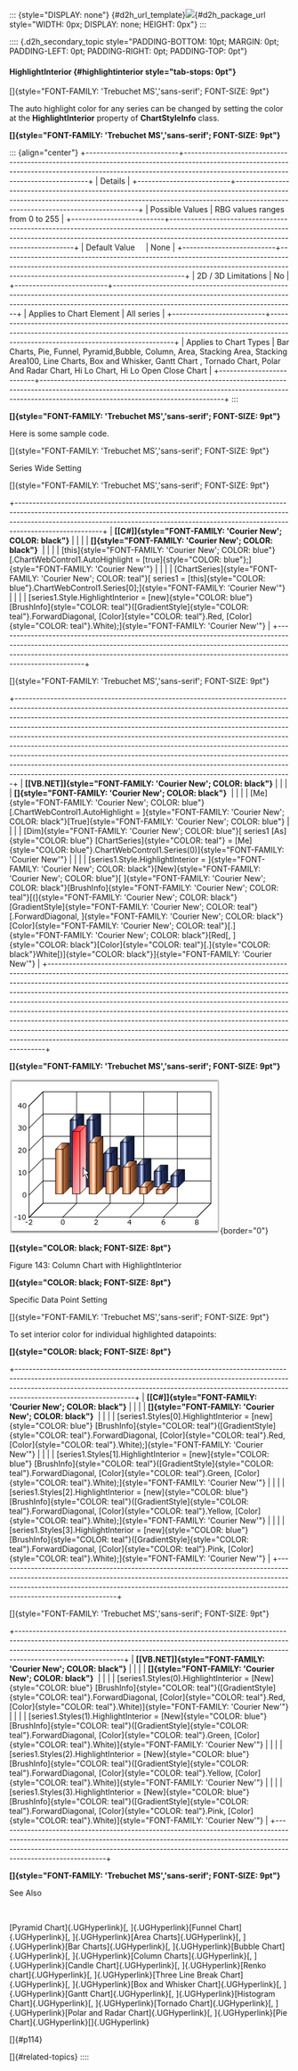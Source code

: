 ::: {style="DISPLAY: none"}
[](ms-xhelp:///?Id=d2h_url_template){#d2h_url_template}![](!package_url!){#d2h_package_url style="WIDTH: 0px; DISPLAY: none; HEIGHT: 0px"}
:::

:::: {.d2h_secondary_topic style="PADDING-BOTTOM: 10pt; MARGIN: 0pt; PADDING-LEFT: 0pt; PADDING-RIGHT: 0pt; PADDING-TOP: 0pt"}
#### HighlightInterior {#highlightinterior style="tab-stops: 0pt"}

[]{style="FONT-FAMILY: 'Trebuchet MS','sans-serif'; FONT-SIZE: 9pt"} 

The auto highlight color for any series can be changed by setting the color at the **HighlightInterior** property of **ChartStyleInfo** class.

**[]{style="FONT-FAMILY: 'Trebuchet MS','sans-serif'; FONT-SIZE: 9pt"}** 

::: {align="center"}
+--------------------------+---------------------------------------------------------------------------------------------------------------------------------------------------------------------------------------------------------------+
| Details                                                                                                                                                                                                                                  |
+--------------------------+---------------------------------------------------------------------------------------------------------------------------------------------------------------------------------------------------------------+
| Possible Values          | RBG values ranges from 0 to 255                                                                                                                                                                               |
+--------------------------+---------------------------------------------------------------------------------------------------------------------------------------------------------------------------------------------------------------+
| Default Value            | None                                                                                                                                                                                                          |
+--------------------------+---------------------------------------------------------------------------------------------------------------------------------------------------------------------------------------------------------------+
| 2D / 3D Limitations      | No                                                                                                                                                                                                            |
+--------------------------+---------------------------------------------------------------------------------------------------------------------------------------------------------------------------------------------------------------+
| Applies to Chart Element | All series                                                                                                                                                                                                    |
+--------------------------+---------------------------------------------------------------------------------------------------------------------------------------------------------------------------------------------------------------+
| Applies to Chart Types   | Bar Charts, Pie, Funnel, Pyramid,Bubble, Column, Area, Stacking Area, Stacking Area100, Line Charts, Box and Whisker, Gantt Chart , Tornado Chart, Polar And Radar Chart, Hi Lo Chart, Hi Lo Open Close Chart |
+--------------------------+---------------------------------------------------------------------------------------------------------------------------------------------------------------------------------------------------------------+
:::

**[]{style="FONT-FAMILY: 'Trebuchet MS','sans-serif'; FONT-SIZE: 9pt"}** 

Here is some sample code.

[]{style="FONT-FAMILY: 'Trebuchet MS','sans-serif'; FONT-SIZE: 9pt"} 

Series Wide Setting

[]{style="FONT-FAMILY: 'Trebuchet MS','sans-serif'; FONT-SIZE: 9pt"} 

+------------------------------------------------------------------------------------------------------------------------------------------------------------------------------------------------------------------------------------------------------------------+
| **[\[C#\]]{style="FONT-FAMILY: 'Courier New'; COLOR: black"}**                                                                                                                                                                                                   |
|                                                                                                                                                                                                                                                                  |
| **[]{style="FONT-FAMILY: 'Courier New'; COLOR: black"}**                                                                                                                                                                                                         |
|                                                                                                                                                                                                                                                                  |
| [this]{style="FONT-FAMILY: 'Courier New'; COLOR: blue"}[.ChartWebControl1.AutoHighlight = [true]{style="COLOR: blue"};]{style="FONT-FAMILY: 'Courier New'"}                                                                                                      |
|                                                                                                                                                                                                                                                                  |
| [ChartSeries]{style="FONT-FAMILY: 'Courier New'; COLOR: teal"}[ series1 = [this]{style="COLOR: blue"}.ChartWebControl1.Series\[0\];]{style="FONT-FAMILY: 'Courier New'"}                                                                                         |
|                                                                                                                                                                                                                                                                  |
| [series1.Style.HighlightInterior = [new]{style="COLOR: blue"} [BrushInfo]{style="COLOR: teal"}([GradientStyle]{style="COLOR: teal"}.ForwardDiagonal, [Color]{style="COLOR: teal"}.Red, [Color]{style="COLOR: teal"}.White);]{style="FONT-FAMILY: 'Courier New'"} |
+------------------------------------------------------------------------------------------------------------------------------------------------------------------------------------------------------------------------------------------------------------------+

[]{style="FONT-FAMILY: 'Trebuchet MS','sans-serif'; FONT-SIZE: 9pt"} 

+-----------------------------------------------------------------------------------------------------------------------------------------------------------------------------------------------------------------------------------------------------------------------------------------------------------------------------------------------------------------------------------------------------------------------------------------------------------------------------------------------------------------------------------------------------------------------------------------------------------------------------------------------------------------------------------------------------------------------------+
| **[\[VB.NET\]]{style="FONT-FAMILY: 'Courier New'; COLOR: black"}**                                                                                                                                                                                                                                                                                                                                                                                                                                                                                                                                                                                                                                                          |
|                                                                                                                                                                                                                                                                                                                                                                                                                                                                                                                                                                                                                                                                                                                             |
| **[]{style="FONT-FAMILY: 'Courier New'; COLOR: black"}**                                                                                                                                                                                                                                                                                                                                                                                                                                                                                                                                                                                                                                                                    |
|                                                                                                                                                                                                                                                                                                                                                                                                                                                                                                                                                                                                                                                                                                                             |
| [Me]{style="FONT-FAMILY: 'Courier New'; COLOR: blue"}[.ChartWebControl1.AutoHighlight = ]{style="FONT-FAMILY: 'Courier New'; COLOR: black"}[True]{style="FONT-FAMILY: 'Courier New'; COLOR: blue"}                                                                                                                                                                                                                                                                                                                                                                                                                                                                                                                          |
|                                                                                                                                                                                                                                                                                                                                                                                                                                                                                                                                                                                                                                                                                                                             |
| [Dim]{style="FONT-FAMILY: 'Courier New'; COLOR: blue"}[ series1 [As]{style="COLOR: blue"} [ChartSeries]{style="COLOR: teal"} = [Me]{style="COLOR: blue"}.ChartWebControl1.Series(0)]{style="FONT-FAMILY: 'Courier New'"}                                                                                                                                                                                                                                                                                                                                                                                                                                                                                                    |
|                                                                                                                                                                                                                                                                                                                                                                                                                                                                                                                                                                                                                                                                                                                             |
| [series1.Style.HighlightInterior = ]{style="FONT-FAMILY: 'Courier New'; COLOR: black"}[New]{style="FONT-FAMILY: 'Courier New'; COLOR: blue"}[ ]{style="FONT-FAMILY: 'Courier New'; COLOR: black"}[BrushInfo]{style="FONT-FAMILY: 'Courier New'; COLOR: teal"}[(]{style="FONT-FAMILY: 'Courier New'; COLOR: black"}[GradientStyle]{style="FONT-FAMILY: 'Courier New'; COLOR: teal"}[.ForwardDiagonal, ]{style="FONT-FAMILY: 'Courier New'; COLOR: black"}[Color]{style="FONT-FAMILY: 'Courier New'; COLOR: teal"}[.]{style="FONT-FAMILY: 'Courier New'; COLOR: black"}[Red[, ]{style="COLOR: black"}[Color]{style="COLOR: teal"}[.]{style="COLOR: black"}White[)]{style="COLOR: black"}]{style="FONT-FAMILY: 'Courier New'"} |
+-----------------------------------------------------------------------------------------------------------------------------------------------------------------------------------------------------------------------------------------------------------------------------------------------------------------------------------------------------------------------------------------------------------------------------------------------------------------------------------------------------------------------------------------------------------------------------------------------------------------------------------------------------------------------------------------------------------------------------+

**[]{style="FONT-FAMILY: 'Trebuchet MS','sans-serif'; FONT-SIZE: 9pt"}** 

![](ImagesExt/image64_148.jpg){border="0"}

**[]{style="COLOR: black; FONT-SIZE: 8pt"}** 

Figure 143: Column Chart with HighlightInterior

**[]{style="COLOR: black; FONT-SIZE: 8pt"}** 

Specific Data Point Setting

[]{style="FONT-FAMILY: 'Trebuchet MS','sans-serif'; FONT-SIZE: 9pt"} 

To set interior color for individual highlighted datapoints:

**[]{style="COLOR: black; FONT-SIZE: 8pt"}** 

+---------------------------------------------------------------------------------------------------------------------------------------------------------------------------------------------------------------------------------------------------------------------------+
| **[\[C#\]]{style="FONT-FAMILY: 'Courier New'; COLOR: black"}**                                                                                                                                                                                                            |
|                                                                                                                                                                                                                                                                           |
| **[]{style="FONT-FAMILY: 'Courier New'; COLOR: black"}**                                                                                                                                                                                                                  |
|                                                                                                                                                                                                                                                                           |
| [series1.Styles\[0\].HighlightInterior = [new]{style="COLOR: blue"} [BrushInfo]{style="COLOR: teal"}([GradientStyle]{style="COLOR: teal"}.ForwardDiagonal, [Color]{style="COLOR: teal"}.Red, [Color]{style="COLOR: teal"}.White);]{style="FONT-FAMILY: 'Courier New'"}    |
|                                                                                                                                                                                                                                                                           |
| [series1.Styles\[1\].HighlightInterior = [new]{style="COLOR: blue"} [BrushInfo]{style="COLOR: teal"}([GradientStyle]{style="COLOR: teal"}.ForwardDiagonal, [Color]{style="COLOR: teal"}.Green, [Color]{style="COLOR: teal"}.White);]{style="FONT-FAMILY: 'Courier New'"}  |
|                                                                                                                                                                                                                                                                           |
| [series1.Styles\[2\].HighlightInterior = [new]{style="COLOR: blue"} [BrushInfo]{style="COLOR: teal"}([GradientStyle]{style="COLOR: teal"}.ForwardDiagonal, [Color]{style="COLOR: teal"}.Yellow, [Color]{style="COLOR: teal"}.White);]{style="FONT-FAMILY: 'Courier New'"} |
|                                                                                                                                                                                                                                                                           |
| [series1.Styles\[3\].HighlightInterior = [new]{style="COLOR: blue"} [BrushInfo]{style="COLOR: teal"}([GradientStyle]{style="COLOR: teal"}.ForwardDiagonal, [Color]{style="COLOR: teal"}.Pink, [Color]{style="COLOR: teal"}.White);]{style="FONT-FAMILY: 'Courier New'"}   |
+---------------------------------------------------------------------------------------------------------------------------------------------------------------------------------------------------------------------------------------------------------------------------+

[]{style="FONT-FAMILY: 'Trebuchet MS','sans-serif'; FONT-SIZE: 9pt"} 

+------------------------------------------------------------------------------------------------------------------------------------------------------------------------------------------------------------------------------------------------------------------------+
| **[\[VB.NET\]]{style="FONT-FAMILY: 'Courier New'; COLOR: black"}**                                                                                                                                                                                                     |
|                                                                                                                                                                                                                                                                        |
| **[]{style="FONT-FAMILY: 'Courier New'; COLOR: black"}**                                                                                                                                                                                                               |
|                                                                                                                                                                                                                                                                        |
| [series1.Styles(0).HighlightInterior = [New]{style="COLOR: blue"} [BrushInfo]{style="COLOR: teal"}([GradientStyle]{style="COLOR: teal"}.ForwardDiagonal, [Color]{style="COLOR: teal"}.Red, [Color]{style="COLOR: teal"}.White)]{style="FONT-FAMILY: 'Courier New'"}    |
|                                                                                                                                                                                                                                                                        |
| [series1.Styles(1).HighlightInterior = [New]{style="COLOR: blue"} [BrushInfo]{style="COLOR: teal"}([GradientStyle]{style="COLOR: teal"}.ForwardDiagonal, [Color]{style="COLOR: teal"}.Green, [Color]{style="COLOR: teal"}.White)]{style="FONT-FAMILY: 'Courier New'"}  |
|                                                                                                                                                                                                                                                                        |
| [series1.Styles(2).HighlightInterior = [New]{style="COLOR: blue"} [BrushInfo]{style="COLOR: teal"}([GradientStyle]{style="COLOR: teal"}.ForwardDiagonal, [Color]{style="COLOR: teal"}.Yellow, [Color]{style="COLOR: teal"}.White)]{style="FONT-FAMILY: 'Courier New'"} |
|                                                                                                                                                                                                                                                                        |
| [series1.Styles(3).HighlightInterior = [New]{style="COLOR: blue"} [BrushInfo]{style="COLOR: teal"}([GradientStyle]{style="COLOR: teal"}.ForwardDiagonal, [Color]{style="COLOR: teal"}.Pink, [Color]{style="COLOR: teal"}.White)]{style="FONT-FAMILY: 'Courier New'"}   |
+------------------------------------------------------------------------------------------------------------------------------------------------------------------------------------------------------------------------------------------------------------------------+

**[]{style="FONT-FAMILY: 'Trebuchet MS','sans-serif'; FONT-SIZE: 9pt"}** 

See Also

 

[Pyramid Chart]{.UGHyperlink}[, ]{.UGHyperlink}[Funnel Chart]{.UGHyperlink}[, ]{.UGHyperlink}[Area Charts]{.UGHyperlink}[, ]{.UGHyperlink}[Bar Charts]{.UGHyperlink}[, ]{.UGHyperlink}[Bubble Chart]{.UGHyperlink}[, ]{.UGHyperlink}[Column Charts]{.UGHyperlink}[, ]{.UGHyperlink}[Candle Chart]{.UGHyperlink}[, ]{.UGHyperlink}[Renko chart]{.UGHyperlink}[, ]{.UGHyperlink}[Three Line Break Chart]{.UGHyperlink}[, ]{.UGHyperlink}[Box and Whisker Chart]{.UGHyperlink}[, ]{.UGHyperlink}[Gantt Chart]{.UGHyperlink}[, ]{.UGHyperlink}[Histogram Chart]{.UGHyperlink}[, ]{.UGHyperlink}[Tornado Chart]{.UGHyperlink}[, ]{.UGHyperlink}[Polar and Radar Chart]{.UGHyperlink}[, ]{.UGHyperlink}[Pie Chart]{.UGHyperlink}[]{.UGHyperlink}

[]{#p114} 

[]{#related-topics}
::::
